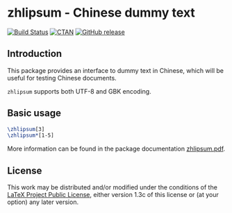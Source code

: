 # zhlipsum - Chinese dummy text

[![Build Status](https://travis-ci.org/Stone-Zeng/zhlipsum.svg?branch=master)](https://travis-ci.org/Stone-Zeng/zhlipsum)
[![CTAN](https://img.shields.io/ctan/v/zhlipsum.svg)](https://www.ctan.org/pkg/zhlipsum)
[![GitHub release](https://img.shields.io/github/release/Stone-Zeng/zhlipsum/all.svg)](https://github.com/Stone-Zeng/zhlipsum/releases/latest)

## Introduction

This pack­age pro­vides an in­ter­face to dummy text in Chi­nese, which
will be use­ful for test­ing Chi­nese doc­u­ments.

`zhlipsum` supports both UTF-8 and GBK en­cod­ing.

## Basic usage

```tex
\zhlipsum[3]
\zhlipsum*[1-5]
```

More information can be found in the package documentation
[zhlipsum.pdf](http://mirrors.ctan.org/macros/latex/contrib/zhlipsum/zhlipsum.pdf).

## License

This work may be distributed and/or modified under the conditions of
the [LaTeX Project Public License](http://www.latex-project.org/lppl.txt),
either version 1.3c of this license or (at your option) any later
version.

